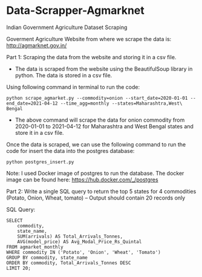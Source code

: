 # Data-Scrapper-Agmarknet
Indian Government Agriculture Dataset Scraping

Goverment Agriculture Website from where we scrape the data is: http://agmarknet.gov.in/

Part 1: Scraping the data from the website and storing it in a csv file.

- The data is scraped from the website using the BeautifulSoup library in python. The data is stored in a csv file.

Using following command in terminal to run the code:

```
python scrape_agmarket.py --commodity=onion --start_date=2020-01-01 --end_date=2021-04-12 --time_agg=monthly --states=Maharashtra,West\ Bengal
```

- The above command will scrape the data for onion commodity from 2020-01-01 to 2021-04-12 for Maharashtra and West Bengal states and store it in a csv file.

Once the data is scraped, we can use the following command to run the code for insert the data into the postgres database:

```
python postgres_insert.py
```

Note: I used Docker image of postgres to run the database. The docker image can be found here: https://hub.docker.com/_/postgres

Part 2: Write a single SQL query to return the top 5 states for 4 commodities (Potato,
Onion, Wheat, tomato) – Output should contain 20 records only

SQL Query:

```
SELECT 
    commodity,
    state_name,
    SUM(arrivals) AS Total_Arrivals_Tonnes,
    AVG(model_price) AS Avg_Modal_Price_Rs_Quintal
FROM agmarket_monthly
WHERE commodity IN ('Potato', 'Onion', 'Wheat', 'Tomato')
GROUP BY commodity, state_name
ORDER BY commodity, Total_Arrivals_Tonnes DESC
LIMIT 20;
```
